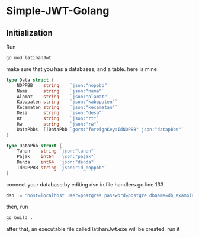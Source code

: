 # Simple-JWT-Golang

## Initialization
Run 
```bash
go mod latihanJwt
```

make sure that you has a databases, and a table. here is mine
```go
type Data struct {
	NOPPBB    string    `json:"noppbb"`
	Nama      string    `json:"nama"`
	Alamat    string    `json:"alamat"`
	Kabupaten string    `json:"kabupaten"`
	Kecamatan string    `json:"kecamatan"`
	Desa      string    `json:"desa"`
	Rt        string    `json:"rt"`
	Rw        string    `json:"rw"`
	DataPbbs  []DataPbb `gorm:"foreignKey:IdNOPBB" json:"datapbbs"`
}

type DataPbb struct {
	Tahun    string `json:"tahun"`
	Pajak    int64  `json:"pajak"`
	Denda    int64  `json:"denda"`
	IdNOPPBB string `json:"id_noppbb"`
}
```

connect your database by editing dsn in file handlers.go line 133 
```go
dsn := "host=localhost user=postgres password=postgre dbname=db_example port=25432 sslmode=disable TimeZone=Asia/Jakarta"
```

then, run 
```bash
go build .
```

after that, an executable file called latihanJwt.exe will be created. run it
